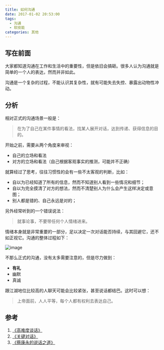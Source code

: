 ```yaml
---
title: 如何沟通
date: 2017-01-02 20:53:00
tags:
  - 沟通
  - 软技能
categories: 其他
---
```


## 写在前面

大家都知道沟通在工作和生活中的重要性，但是依旧会搞砸。很多人认为沟通就是简单的一个人的表达，然而并非如此。

沟通是一个复杂的过程，不能认识其复杂性，就有可能失去失控、暴露出动物性冲动。

## 分析

相对正式的沟通场景一般是：

> 在为了自己在某件事情的看法，找某人展开对话，达到传递、获得信息的目的。

开始之前，需要从两个角度来审视：

- 自己的立场和看法
- 对方的立场和看法（自己根据客观事实的推测，可能并不正确）

就算经过了思考，往往习惯性的会有一些不太客观的判断，比如：

- 自以为已经知道了所有的信息，然而不知道别人看到一些情况和细节；
- 自以为完全摸清了对方的想法，然而不清楚别人为什么会产生这样决定或意图；
- 别人都是错的、自己永远是对的；

另外经常听到的一个错误说法：

> 就事论事，不要带任何个人情绪进来。

情绪本身就是非常重要的一部分，足以决定一次对话能否持续，与其回避它，还不如正视它。沟通的整体过程如下：

![image](http://git.cn-hangzhou.oss.aliyun-inc.com/uploads/wmp-docs/technical-documents/dc75802948f2abbcbd7f46fd399687ab/image.png)

不那么正式的沟通，没有太多需要注意的，但是尽力做到：

- **有礼**
- 幽默
- 真诚

跟江湖地位比较高的人聊天可能会比较紧张，甚至说话都结巴。这时可以想：

> 上帝面前，人人平等，每个人都有权利去表达自己。

## 参考

1. [《高难度谈话》](https://book.douban.com/subject/5913475/)
2. [《关键对话》](https://book.douban.com/subject/10586741/)
3. [《蔡康永的说话之道》](https://book.douban.com/subject/5317075/)